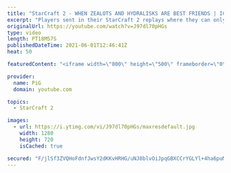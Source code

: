 ```yaml
---
title: "StarCraft 2 - WHEN ZEALOTS AND HYDRALISKS ARE BEST FRIENDS | ICYFAR G2"
excerpt: "Players sent in their StarCraft 2 replays where they can only use two units for the It Takes Two to Tango ICYFAR challenge! Here’s a fun 2v2 game completing the challenge in humorous fashion.   NEW ICYFAR CHALLENGE: \"Knife Fight in a Sauna\" - You're not allowed to go past 35 workers Send submissions"
originalUrl: https://youtube.com/watch?v=J97dl70pHGs
type: video
length: PT18M57S
publishedDateTime: 2021-06-01T12:46:41Z
heat: 50

featuredContent: "<iframe width=\"800\" height=\"500\" frameborder=\"0\" src=\"https://www.youtube.com/embed/J97dl70pHGs\" allow=\"accelerometer; autoplay; encrypted-media; gyroscope; picture-in-picture\" allowfullscreen></iframe>"

provider:
  name: PiG
  domain: youtube.com

topics:
  - StarCraft 2

images:
  - url: https://i.ytimg.com/vi/J97dl70pHGs/maxresdefault.jpg
    width: 1280
    height: 720
    isCached: true

secured: "F/jlSf3ZVQHoFdnfJwsY2dKKvHRHG/uNJ8blvOiJpqGBXCCrYGLYl+4ha6puMd8M9HezshUVbNgAbCGyd1kKo0WvWOauxk7BFOZVxxbD6p4mN/fnDMwGwLiO4/cdzHaAkHy02Tp7dkFBKv4x42wI9FpAiefGTfasi9RpKgGa1n3NUMADkGQTW5+d7DSfDCUJMv53/4Li7yarsi0XIw/icmxUAzi8C6OscXZtWVczKnErcOJlJXEezJCcZ2eqKAm9tvZ64hgjpwi6ezxddhkXeeYXvJTWMPLeaeUjIiytedNmntVmh94SiHeqL1pUrrP16wfbLhbMVY+gp9h8ieDh5xuKywBKdPUEDU2idajLbUiD+tTuA/DKhgB8z9o/dvsAzTF8ohQD3HTpRrMjD+uzM43PrE/+q8RYTyeenuFHbEI=;DLcdybAhjq+Xl6f+pONw0g=="
---
```


